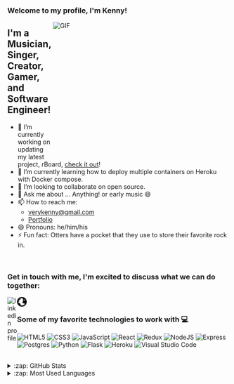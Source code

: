### Welcome to my profile, I'm Kenny!

<img align="right" alt="GIF" src="https://i.pinimg.com/originals/e4/26/70/e426702edf874b181aced1e2fa5c6cde.gif" width="400" height="300">

## I'm a Musician, Singer, Creator, Gamer, and Software Engineer!
- 🔭 I’m currently working on updating my latest project, rBoard, [check it out](https://github.com/verykenny/r-board)!
- 🌱 I’m currently learning how to deploy multiple containers on Heroku with Docker compose.
- 👯 I’m looking to collaborate on open source.
- 💬 Ask me about ... Anything! or early music 😄 
- 📫 How to reach me: 
  - verykenny@gmail.com
  - [Portfolio][website]
- 😄 Pronouns: he/him/his
- ⚡ Fun fact: Otters have a pocket that they use to store their favorite rock in.

<br />


### Get in touch with me, I'm excited to discuss what we can do together:
[<img align="left" alt="linkedin profile" width="22px" src="https://cdn.jsdelivr.net/npm/simple-icons@v3/icons/linkedin.svg" />][linkedin]
[<img align="left" alt="profile" width="22px" src="https://raw.githubusercontent.com/iconic/open-iconic/master/svg/globe.svg" />][website]
<br />


### Some of my favorite technologies to work with 💻

![HTML5](https://img.shields.io/badge/html5-%23E34F26.svg?&style=for-the-badge&logo=html5&logoColor=white)
<img alt="CSS3" src="https://img.shields.io/badge/css3-%231572B6.svg?&style=for-the-badge&logo=css3&logoColor=white"/>
<img alt="JavaScript" src="https://img.shields.io/badge/javascript-%23323330.svg?&style=for-the-badge&logo=javascript&logoColor=%23F7DF1E"/>
<img alt="React" src="https://img.shields.io/badge/react-%2320232a.svg?&style=for-the-badge&logo=react&logoColor=%2361DAFB"/>
<img alt="Redux" src="https://img.shields.io/badge/redux-%23593d88.svg?&style=for-the-badge&logo=redux&logoColor=white"/>
<img alt="NodeJS" src="https://img.shields.io/badge/node.js-%2343853D.svg?&style=for-the-badge&logo=node.js&logoColor=white"/>
![Express](https://img.shields.io/badge/Express.js-000000?style=for-the-badge&logo=express&logoColor=white)
<img alt="Postgres" src ="https://img.shields.io/badge/postgres-%23316192.svg?&style=for-the-badge&logo=postgresql&logoColor=white"/>
<img alt="Python" src="https://img.shields.io/badge/python-%2314354C.svg?&style=for-the-badge&logo=python&logoColor=white"/>
<img alt="Flask" src="https://img.shields.io/badge/flask-%23000.svg?&style=for-the-badge&logo=flask&logoColor=white"/>
<img alt="Heroku" src="https://img.shields.io/badge/heroku-%23430098.svg?&style=for-the-badge&logo=heroku&logoColor=white"/>
<img alt="Visual Studio Code" src="https://img.shields.io/badge/VisualStudioCode-0078d7.svg?&style=for-the-badge&logo=visual-studio-code&logoColor=white"/>

<br />

<details>
  <summary>:zap: GitHub Stats</summary>

  <img alt="Stats" width="600px" height="200px" src="https://github-readme-stats.vercel.app/api?username=verykenny&&show_icons=true&theme=gruvbox">

</details>
<details>
  <summary>:zap: Most Used Languages</summary>

  <img alt="Kenny's GitHub Top Languages" src="https://github-readme-stats.vercel.app/api/top-langs/?username=verykenny" />

</details>

<br />

[website]:https://kennethdonahue.com/
[linkedin]: https://www.linkedin.com/in/kenneth-donahue/
